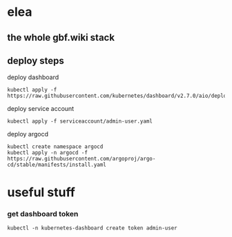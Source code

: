 # elea

## the whole gbf.wiki stack

## deploy steps

deploy dashboard

```
kubectl apply -f https://raw.githubusercontent.com/kubernetes/dashboard/v2.7.0/aio/deploy/recommended.yaml
```

deploy service account 

```
kubectl apply -f serviceaccount/admin-user.yaml
```

deploy argocd

```
kubectl create namespace argocd
kubectl apply -n argocd -f https://raw.githubusercontent.com/argoproj/argo-cd/stable/manifests/install.yaml
```


# useful stuff


### get dashboard token

```
kubectl -n kubernetes-dashboard create token admin-user
```